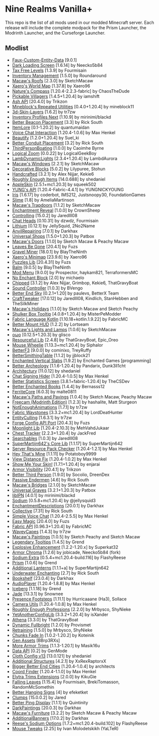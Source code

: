 # Nine Realms Vanilla+

This repo is the list of all mods used in our modded Minecraft server.
Each release will include the complete modpack for the Prism Launcher, the Modrinth Launcher, and the Curseforge Launcher.

## Modlist

- [Faux-Custom-Entity-Data](https://modrinth.com/mod/E7ZFR7qk) [9.0.1]
- [Dark Loading Screen](https://modrinth.com/mod/h3XWIuzM) [1.6.14] by Neecko5b84
- [Tax Free Levels](https://modrinth.com/mod/jCBrrLTs) [1.3.9] by Fourmisain
- [Inventory Management](https://modrinth.com/mod/F7wXag4i) [1.5.0] by Roundaround
- [Macaw's Roofs](https://modrinth.com/mod/B8jaH3P1) [2.3.0] by SketchMacaw
- [Xaero's World Map](https://modrinth.com/mod/NcUtCpym) [1.37.8] by Xaero96
- [Nature's Compass](https://modrinth.com/mod/fPetb5Kh) [1.20.4-2.2.3-fabric] by ChaosTheDude
- [Pickable Villagers](https://modrinth.com/mod/lMRqnKVq) [1.4.5+1.20.4] by iamshift
- [Ash API](https://modrinth.com/mod/Q8xUICr6) [20.4.0] by Trikzon
- [Mineblock's Repeated Utilities](https://modrinth.com/mod/SNVQ2c0g) [0.4.0+1.20.4] by mineblock11
- [3d-Skin-Layers](https://modrinth.com/mod/zV5r3pPn) [1.6.2] by tr7zw
- [Inventory Profiles Next](https://modrinth.com/mod/O7RBXm3n) [1.10.9] by mirinimi/blackd
- [Better Beacon Placement](https://modrinth.com/mod/GOKA9KZY) [3.3] by Rick South
- [ItemLore](https://modrinth.com/mod/ZXr70n5I) [0.1-1.20.2] by quantumaidan
- [Voice Chat Interaction](https://modrinth.com/mod/qsSP2ZZ0) [1.20.4-1.0.6] by Max Henkel
- [Beautify](https://modrinth.com/mod/DhSSvaxs) [1.2.0+1.20.4] by Suel_ki
- [Better Conduit Placement](https://modrinth.com/mod/lRF5nzIz) [3.2] by Rick South
- [ThirdPersonBoating](https://modrinth.com/mod/QCPupgrj) [1.0.0] by Caoimhe Byrne
- [Logical Zoom](https://modrinth.com/mod/8bOImuGU) [0.0.22] by LogicalGeekBoy
- [LambDynamicLights](https://modrinth.com/mod/yBW8D80W) [2.3.4+1.20.4] by LambdAurora
- [Macaw's Windows](https://modrinth.com/mod/C7I0BCni) [2.2.1] by SketchMacaw
- [Decorative Blocks](https://modrinth.com/mod/t6BIRVZn) [5.0.2] by Lilypuree, Stohun
- [Handcrafted](https://modrinth.com/mod/pJmCFF0p) [3.2.1] by Alex Nijjar, Kekie6
- [Roughly Enough Items](https://modrinth.com/mod/nfn13YXA) [14.0.688] by shedaniel
- [AppleSkin](https://modrinth.com/mod/EsAfCjCV) [2.5.1+mc1.20.3] by squeek502
- [YUNG's API](https://modrinth.com/mod/Ua7DFN59) [1.20.4-Fabric-4.4.1] by YUNGNICKYOUNG
- [Iris](https://modrinth.com/mod/YL57xq9U) [1.6.17] by coderbot, IMS212, Justsnoopy30, FoundationGames
- [Slime](https://modrinth.com/mod/qpnMRvwM) [1.8] by AmeliaMartinson
- [Macaw's Trapdoors](https://modrinth.com/mod/n2fvCDlM) [1.1.2] by SketchMacaw
- [Enchantment Reveal](https://modrinth.com/mod/Xht4wlLG) [1.0.0] by CrownSheep
- [Controlling](https://modrinth.com/mod/xv94TkTM) [15.0.2] by Jaredlll08
- [Chat Heads](https://modrinth.com/mod/Wb5oqrBJ) [0.10.31] by dzwdz, Fourmisain
- [Lithium](https://modrinth.com/mod/gvQqBUqZ) [0.12.1] by JellySquid, 2No2Name
- [AnvilRepairing](https://modrinth.com/mod/gY0sChT6) [7.0.1] by Darkhax
- [Universal Shops](https://modrinth.com/mod/cnIatHrN) [1.5.0+1.20.3] by Patbox
- [Macaw's Doors](https://modrinth.com/mod/kNxa8z3e) [1.1.0] by Sketch Macaw & Peachy Macaw
- [Leaves Be Gone](https://modrinth.com/mod/AVq17PqV) [20.4.1] by Fuzs
- [Gravel Miner](https://modrinth.com/mod/iAzrhsju) [18.0.1] by BlayTheNinth
- [Xaero's Minimap](https://modrinth.com/mod/JkSi2Fzx) [23.9.6] by Xaero96
- [Puzzles Lib](https://modrinth.com/mod/QAGBst4M) [20.4.31] by Fuzs
- [Balm](https://modrinth.com/mod/MBAkmtvl) [9.0.5] by BlayTheNinth
- [Mod Menu](https://modrinth.com/mod/mOgUt4GM) [9.0.0] by Prospector, haykam821, TerraformersMC
- [No Enchant Block](https://modrinth.com/mod/wP2OLp8w) [2.0] by michaelo
- [Chipped](https://modrinth.com/mod/BAscRYKm) [3.1.2] by Alex Nijjar, Grimbop, Kekie6, ThatGravyBoat
- [Sound Controller](https://modrinth.com/mod/uY9zbflw) [1.0.3] by BVengo
- [Better End Sky](https://modrinth.com/mod/SgJ1iW80) [0.2.1+1.20] by paulevs, BetterX Team
- [CraftTweaker](https://modrinth.com/mod/Xg35A4rS) [17.0.12] by Jaredlll08, Kindlich, StanHebben and TheSilkMiner
- [Macaw's Holidays](https://modrinth.com/mod/rH20L2Lp) [1.1.0] by Sketch Macaw and Sketch Peachy
- [Shulker Box Tooltip](https://modrinth.com/mod/2M01OLQq) [4.0.8+1.20.4] by MisterPeModder
- [Fabric Language Kotlin](https://modrinth.com/mod/Ha28R6CL) [1.10.18+kotlin.1.9.22] by FabricMC
- [Better Mount HUD](https://modrinth.com/mod/kqJFAPU9) [1.2.2] by Lortseam
- [Macaw's Lights and Lamps](https://modrinth.com/mod/w4an97C2) [1.0.6] by SketchMacaw
- [oωo](https://modrinth.com/mod/ccKDOlHs) [0.12.5+1.20.3] by glisco
- [Resourceful Lib](https://modrinth.com/mod/G1hIVOrD) [2.4.8] by ThatGravyBoat, Epic_Oreo
- [Mouse Wheelie](https://modrinth.com/mod/u5Ic2U1u) [1.13.3+mc1.20.4] by Siphalor
- [BetterF3](https://modrinth.com/mod/8shC1gFX) [9.0.0] by cominixo, TreyRuffy
- [BetterSmithingTable](https://modrinth.com/mod/Vt8TI045) [1.1.2] by jjblock21
- [Enchanted Vertical Slabs](https://modrinth.com/mod/TG1cHkRf) [1.9.2] by Enchanted Games [programming]
- [Better Archeology](https://modrinth.com/mod/zCh7omyG) [1.1.6-1.20.4] by Pandarix, Dunk3ll1cht
- [Architectury](https://modrinth.com/mod/lhGA9TYQ) [11.0.12] by shedaniel
- [Chat Signing Hider](https://modrinth.com/mod/6KrNtW32) [1.20.4-1.0.5] by Max Henkel
- [Better Statistics Screen](https://modrinth.com/mod/n6PXGAoM) [3.8.1+fabric-1.20.4] by TheCSDev
- [Better Enchanted Books](https://modrinth.com/mod/yjpXhps7) [1.4.4] by Bernasss12
- [FerriteCore](https://modrinth.com/mod/uXXizFIs) [6.0.3] by malte0811
- [Macaw's Paths and Pavings](https://modrinth.com/mod/VRLhWB91) [1.0.4] by Sketch Macaw, Peachy Macaw
- [Freecam (Modrinth Edition)](https://modrinth.com/mod/XeEZ3fK2) [1.2.3] by hashalite, Matt Sturgeon
- [NotEnoughAnimations](https://modrinth.com/mod/MPCX6s5C) [1.7.1] by tr7zw
- [Fabric Waystones](https://modrinth.com/mod/sTZr7NVo) [3.3.2+mc1.20.4] by LordDeatHunter
- [EntityCulling](https://modrinth.com/mod/NNAgCjsB) [1.6.3.1] by tr7zw
- [Forge Config API Port](https://modrinth.com/mod/ohNO6lps) [20.4.3] by Fuzs
- [Moonlight Lib](https://modrinth.com/mod/twkfQtEc) [1.20.4-2.10.3] by MehVahdJukaar
- [Chest Tracker](https://modrinth.com/mod/ni4SrKmq) [2.2.3+1.20.4] by JackFred
- [Searchables](https://modrinth.com/mod/fuuu3xnx) [1.0.3] by Jaredlll08
- [SuperMartijn642's Core Lib](https://modrinth.com/mod/rOUBggPv) [1.1.17] by SuperMartijn642
- [Server Resource Pack Checker](https://modrinth.com/mod/fCpuZIcM) [1.20.4-1.2.1] by Max Henkel
- [Hey That's Mine](https://modrinth.com/mod/IEPAK5x6) [1.1.11] by Potatoboy9999
- [View Distance Fix](https://modrinth.com/mod/nxrXbh5K) [1.20.4-1.0.2] by Max Henkel
- [Show Me Your Skin!](https://modrinth.com/mod/bD7YqcA3) [1.7.1+1.20.4] by enjarai
- [Armor Visibility](https://modrinth.com/mod/kvPlmCLX) [20.4.1] by Trikzon
- [Better Third Person](https://modrinth.com/mod/G1s2WpNo) [1.9.0] by Socolio, DreenDex
- [Passive Endermen](https://modrinth.com/mod/N7UFQA9x) [4.6] by Rick South
- [Macaw's Bridges](https://modrinth.com/mod/GURcjz8O) [2.1.0] by SketchMacaw
- [Universal Graves](https://modrinth.com/mod/yn9u3ypm) [3.2.1+1.20.3] by Patbox
- [libIPN](https://modrinth.com/mod/onSQdWhM) [4.0.1] by mirinimi/blackd
- [Sodium](https://modrinth.com/mod/AANobbMI) [0.5.8+mc1.20.4] by @jellysquid3
- [EnchantmentDescriptions](https://modrinth.com/mod/UVtY3ZAC) [20.0.1] by Darkhax
- [Collective](https://modrinth.com/mod/e0M1UDsY) [7.31] by Rick South
- [Simple Voice Chat](https://modrinth.com/mod/9eGKb6K1) [1.20.4-2.5.5] by Max Henkel
- [Easy Magic](https://modrinth.com/mod/9hx3AbJM) [20.4.0] by Fuzs
- [Fabric API](https://modrinth.com/mod/P7dR8mSH) [0.96.3+1.20.4] by FabricMC
- [WaveyCapes](https://modrinth.com/mod/kYuIpRLv) [1.4.3] by tr7zw
- [Macaw's Paintings](https://modrinth.com/mod/okE6QVAY) [1.0.5] by Sketch Peachy and Sketch Macaw
- [Legendary Tooltips](https://modrinth.com/mod/atHH8NyV) [1.4.5] by Grend
- [Explosive Enhancement](https://modrinth.com/mod/OSQ8mw2r) [1.2.2-1.20.x] by Superkat32
- [Armor Chroma](https://modrinth.com/mod/pJnbPs9G) [1.2.6] by jobicade, Neecko5b84 (fork)
- [Sodium Extra](https://modrinth.com/mod/PtjYWJkn) [0.5.4+mc1.20.4-build.116] by FlashyReese
- [Prism](https://modrinth.com/mod/1OE8wbN0) [1.0.6] by Grend
- [Additional Lanterns](https://modrinth.com/mod/jXNvTKds) [1.1.1+a] by SuperMartijn642
- [Underwater Enchanting](https://modrinth.com/mod/e8JtTY4h) [2.7] by Rick South
- [Bookshelf](https://modrinth.com/mod/uy4Cnpcm) [23.0.4] by Darkhax
- [AudioPlayer](https://modrinth.com/mod/SRlzjEBS) [1.20.4-1.8.8] by Max Henkel
- [Iceberg](https://modrinth.com/mod/5faXoLqX) [1.1.18] by Grend
- [Jade](https://modrinth.com/mod/nvQzSEkH) [13.3.1] by Snownee
- [Presence Footsteps](https://modrinth.com/mod/rcTfTZr3) [1.11.1] by Hurricaaane (Ha3), Sollace
- [Camera Utils](https://modrinth.com/mod/rrwQMaWQ) [1.20.4-1.0.8] by Max Henkel
- [Roughly Enough Professions](https://modrinth.com/mod/V8XJ8f5f) [2.2.0] by Mrbysco, ShyNieke
- [YetAnotherConfigLib](https://modrinth.com/mod/1eAoo2KR) [3.3.2+1.20.4] by isXander
- [Athena](https://modrinth.com/mod/b1ZV3DIJ) [3.3.0] by ThatGravyBoat
- [Dynamic Fullbright](https://modrinth.com/mod/tF7P4IlX) [1.2.0] by Provismet
- [Retraining](https://modrinth.com/mod/Iugiwphr) [1.5.0] by Mrbysco, ShyNieke
- [Chunks Fade In](https://modrinth.com/mod/JaNmzvA8) [1.0.2-1.20.2] by Koteinik
- [Gen Assets](https://modrinth.com/mod/ZRGZa67i) [BBrp3RXs]
- [More Armor Trims](https://modrinth.com/mod/FGNYBAJ6) [1.1.3-1.20.1] by Masik16u
- [Data API](https://modrinth.com/mod/ZS3lIxKu) [0.2] by GenMode
- [Cloth Config v13](https://modrinth.com/mod/9s6osm5g) [13.0.121] by shedaniel
- [Additional Structures](https://modrinth.com/mod/TWsbC6jW) [4.2.1] by XxRexRaptorxX
- [Bigger Better End Cities](https://modrinth.com/mod/A1ySbDYD) [1.20.4-1.0.4] by architects
- [Coord Finder](https://modrinth.com/mod/kPkTtp4N) [1.20.4-1.1.0] by Max Henkel
- [Elytra Trims Extensions](https://modrinth.com/mod/5edtQ4at) [2.0.0] by KikuGie
- [Falling Leaves](https://modrinth.com/mod/WhbRG4iK) [1.15.4] by Fourmisain, BrekiTomasson, RandomMcSomethin
- [Better Hanging Signs](https://modrinth.com/mod/l6VVh2KR) [4] by efeketket
- [Clumps](https://modrinth.com/mod/Wnxd13zP) [15.0.0.2] by Jared
- [Better Ping Display](https://modrinth.com/mod/MS1ZMyR7) [1.1.1] by Quintinity
- [DarkPaintings](https://modrinth.com/mod/lFGQ4Hnk) [20.0.3] by Darkhax
- [Macaw's Furniture](https://modrinth.com/mod/dtWC90iB) [3.2.2] by Sketch Macaw & Peachy Macaw
- [AdditionalBanners](https://modrinth.com/mod/AVPTFuxC) [17.0.2] by Darkhax
- [Reese's Sodium Options](https://modrinth.com/mod/Bh37bMuy) [1.7.2+mc1.20.4-build.102] by FlashyReese
- [Mouse Tweaks](https://modrinth.com/mod/aC3cM3Vq) [2.25] by Ivan Molodetskikh (YaLTeR)
